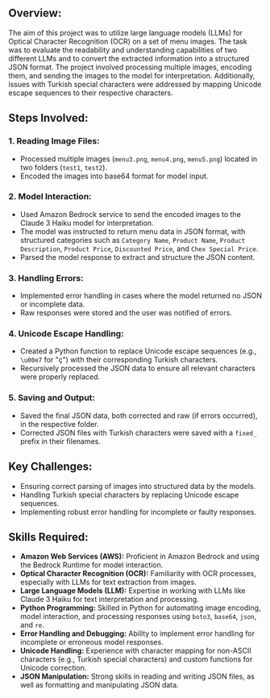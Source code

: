 <!-- @format -->

## Overview:

The aim of this project was to utilize large language models (LLMs) for Optical Character Recognition (OCR) on a set of menu images. The task was to evaluate the readability and understanding capabilities of two different LLMs and to convert the extracted information into a structured JSON format. The project involved processing multiple images, encoding them, and sending the images to the model for interpretation. Additionally, issues with Turkish special characters were addressed by mapping Unicode escape sequences to their respective characters.

## Steps Involved:

### 1. Reading Image Files:

- Processed multiple images (`menu3.png`, `menu4.png`, `menu5.png`) located in two folders (`test1`, `test2`).
- Encoded the images into base64 format for model input.

### 2. Model Interaction:

- Used Amazon Bedrock service to send the encoded images to the Claude 3 Haiku model for interpretation.
- The model was instructed to return menu data in JSON format, with structured categories such as `Category Name`, `Product Name`, `Product Description`, `Product Price`, `Discounted Price`, and `Chex Special Price`.
- Parsed the model response to extract and structure the JSON content.

### 3. Handling Errors:

- Implemented error handling in cases where the model returned no JSON or incomplete data.
- Raw responses were stored and the user was notified of errors.

### 4. Unicode Escape Handling:

- Created a Python function to replace Unicode escape sequences (e.g., `\u00e7` for "ç") with their corresponding Turkish characters.
- Recursively processed the JSON data to ensure all relevant characters were properly replaced.

### 5. Saving and Output:

- Saved the final JSON data, both corrected and raw (if errors occurred), in the respective folder.
- Corrected JSON files with Turkish characters were saved with a `fixed_` prefix in their filenames.

## Key Challenges:

- Ensuring correct parsing of images into structured data by the models.
- Handling Turkish special characters by replacing Unicode escape sequences.
- Implementing robust error handling for incomplete or faulty responses.

## Skills Required:

- **Amazon Web Services (AWS):** Proficient in Amazon Bedrock and using the Bedrock Runtime for model interaction.
- **Optical Character Recognition (OCR):** Familiarity with OCR processes, especially with LLMs for text extraction from images.
- **Large Language Models (LLM):** Expertise in working with LLMs like Claude 3 Haiku for text interpretation and processing.
- **Python Programming:** Skilled in Python for automating image encoding, model interaction, and processing responses using `boto3`, `base64`, `json`, and `re`.
- **Error Handling and Debugging:** Ability to implement error handling for incomplete or erroneous model responses.
- **Unicode Handling:** Experience with character mapping for non-ASCII characters (e.g., Turkish special characters) and custom functions for Unicode correction.
- **JSON Manipulation:** Strong skills in reading and writing JSON files, as well as formatting and manipulating JSON data.
